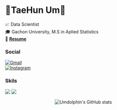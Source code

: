 # 🦈TaeHun Um🐬  

📈 Data Scientist  
🎓 Gachon University, M.S in Aplied Statistics  
📝 <a href = "https://github.com/Umdolphin/Taehun_Resume">**Resume**</a>

### Social  

[![Gmail](https://img.shields.io/badge/Gmail-D14836?style=for-the-badge&logo=gmail&logoColor=white)](https://mail.google.com/mail/?view=cm&amp;fs=1&amp;to=eum7393@gmail.com)  
<a href = "https://www.instagram.com/um_dolphin/">![Instagram](https://img.shields.io/badge/Instagram-%23E4405F.svg?style=for-the-badge&logo=Instagram&logoColor=white)</a>  

### Skils  


<img src="https://img.shields.io/badge/Python-3776AB?style=for-the-badge&logo=Python&logoColor=white"> <img src="https://img.shields.io/badge/R-276DC3?style=for-the-badge&logo=R&logoColor=white">  

<div align=center>  
  
![Umdolphin's GitHub stats](https://github-readme-stats.vercel.app/api?username=Umdolphin&show_icons=true&theme=dracula)   

</div align=center>

